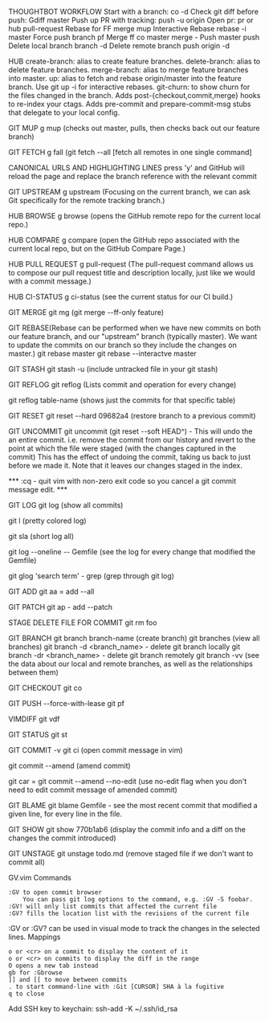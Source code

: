 THOUGHTBOT WORKFLOW
  Start with a branch:         co -d <branch>
  Check git diff before push:  Gdiff master
  Push up PR with tracking:    push -u origin <branch>
  Open pr:                     pr or hub pull-request
  Rebase for FF merge          mup
  Interactive Rebase           rebase -i master
  Force push branch            pf
  Merge ff                     co master
                               merge -
  Push master                  push
  Delete local branch          branch -d <branch>
  Delete remote branch         push origin -d <branch>

HUB
create-branch: alias to create feature branches.
delete-branch: alias to delete feature branches.
merge-branch: alias to merge feature branches into master.
up: alias to fetch and rebase origin/master into the feature branch. Use git up -i for interactive rebases.
git-churn: to show churn for the files changed in the branch.
Adds post-{checkout,commit,merge} hooks to re-index your ctags.
Adds pre-commit and prepare-commit-msg stubs that delegate to your local config.

GIT MUP
g mup (checks out master, pulls, then checks back out our feature branch)

GIT FETCH
g fall (git fetch --all [fetch all remotes in one single command]

CANONICAL URLS AND HIGHLIGHTING LINES
press 'y' and GitHub will reload the page and replace the branch reference with
the relevant commit

GIT UPSTREAM
g upstream (Focusing on the current branch, we can ask Git specifically for the
remote tracking branch.)

HUB BROWSE
g browse (opens the GitHub remote repo for the current local repo.)

HUB COMPARE
g compare (open the GitHub repo associated with the current local repo, but on
the GitHub Compare Page.)

HUB PULL REQUEST
g pull-request (The pull-request command allows us to compose our pull request
title and description locally, just like we would with a commit message.)

HUB CI-STATUS
g ci-status (see the current status for our CI build.)

GIT MERGE
git mg (git merge --ff-only feature)

GIT REBASE(Rebase can be performed when we have new commits on both our feature
branch, and our "upstream" branch (typically master). We want to update the
commits on our branch so they include the changes on master.)
git rebase master
git rebase --interactve master

GIT STASH
git stash -u  (include untracked file in your git stash)

GIT REFLOG
git reflog (Lists commit and operation for every change)

git reflog table-name (shows just the commits for that specific table)

GIT RESET
git reset --hard 09682a4 (restore branch to a previous commit)

GIT UNCOMMIT
git uncommit (git reset --soft HEAD^) - This will undo the an entire commit.
i.e. remove the commit from our history and revert to the point at which the
file were staged (with the changes captured in the commit)
This has the effect of undoing the commit, taking us back to just before we made
it. Note that it leaves our changes staged in the index.

*** :cq - quit vim with non-zero exit code so you cancel a git commit message
edit. ***

GIT LOG
git log (show all commits)

git l (pretty colored log)

git sla (short log all)

git log --oneline -- Gemfile (see the log for every change that modified the Gemfile)

git glog 'search term' - grep (grep through git log)

GIT ADD
git aa = add --all

GIT PATCH
git ap - add --patch

STAGE DELETE FILE FOR COMMIT
git rm foo

GIT BRANCH
git branch branch-name (create branch)
git branches (view all branches)
git branch -d <branch_name> - delete git branch locally
git branch -dr <branch_name> - delete git branch remotely
git branch -vv (see the data about our local and remote branches, as well as the
relationships between them)

GIT CHECKOUT
git co

GIT PUSH --force-with-lease
git pf

VIMDIFF
git vdf

GIT STATUS
git st

GIT COMMIT -v
git ci (open commit message in vim)

git commit --amend (amend commit)

git car = git commit --amend --no-edit (use no-edit flag when you don't need to
edit commit message of amended commit)

GIT BLAME
git blame Gemfile - see the most recent commit that modified a given line, for every line in the file.

GIT SHOW
git show 770b1ab6 (display the commit info and a diff on the changes the commit introduced)

GIT UNSTAGE
git unstage todo.md (remove staged file if we don't want to commit all)

GV.vim
Commands

    :GV to open commit browser
        You can pass git log options to the command, e.g. :GV -S foobar.
    :GV! will only list commits that affected the current file
    :GV? fills the location list with the revisions of the current file

:GV or :GV? can be used in visual mode to track the changes in the selected lines.
Mappings

    o or <cr> on a commit to display the content of it
    o or <cr> on commits to display the diff in the range
    O opens a new tab instead
    gb for :Gbrowse
    ]] and [[ to move between commits
    . to start command-line with :Git [CURSOR] SHA à la fugitive
    q to close

Add SSH key to keychain:
ssh-add -K ~/.ssh/id_rsa
